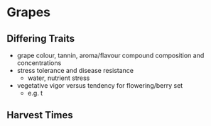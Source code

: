 # Grapes
## Differing Traits
- grape colour, tannin, aroma/flavour compound composition and concentrations
- stress tolerance and disease resistance
	- water, nutrient stress
- vegetative vigor versus tendency for flowering/berry set
	- e.g. t
## Harvest Times
